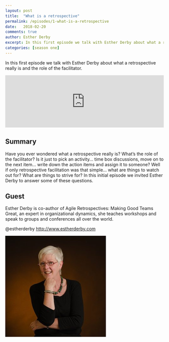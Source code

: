 ```yaml
---
layout: post
title:  "What is a retrospective"
permalink: /episodes/1-what-is-a-retrospective
date:   2018-02-20
comments: true
author: Esther Derby
excerpt: In this first episode we talk with Esther Derby about what a retrospective really is and the role of the facilitator.
categories: [season one]
---
```


In this first episode we talk with Esther Derby about what a retrospective really is and the role of the facilitator.

<iframe width="100%" height="166" scrolling="no" frameborder="no" allow="autoplay" src="https://w.soundcloud.com/player/?url=https%3A//api.soundcloud.com/tracks/575725029%3Fsecret_token%3Ds-KXZeI&color=%23ff5500&auto_play=false&hide_related=false&show_comments=true&show_user=true&show_reposts=false&show_teaser=true"></iframe>

## Summary

Have you ever wondered what a retrospective really is? What’s the role of the facilitator? Is it just to pick an activity… time box discussions, move on to the next item… write down the action items and assign it to someone? Well if only retrospective facilitation was that simple… what are things to watch out for? What are things to strive for? In this initial episode we invited Esther Derby to answer some of these questions.

## Guest

Esther Derby is co-author of Agile Retrospectives: Making Good Teams Great, an expert in organizational dynamics, she teaches workshops and speak to groups and conferences all over the world.

@estherderby
http://www.estherderby.com

<img src="/assets/esther_derby.jpg" alt="Esther Derby">
                            